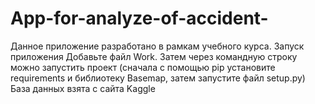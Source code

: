 # App-for-analyze-of-accident-
Данное приложение разработано в рамкам учебного курса.
Запуск приложения
Добавьте файл Work. Затем через командную строку можно запустить проект (сначала с помощью pip установите requirements и библиотеку Basemap, затем запустите файл setup.py)
База данных взята с сайта Kaggle
